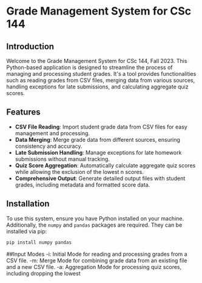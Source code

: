 # Grade Management System for CSc 144

## Introduction
Welcome to the Grade Management System for CSc 144, Fall 2023. This  Python-based application is designed to streamline the process of managing and processing student grades. It's a tool provides functionalities such as reading grades from CSV files, merging data from various sources, handling exceptions for late submissions, and calculating aggregate quiz scores.

## Features
- **CSV File Reading**: Import student grade data from CSV files for easy management and processing.
- **Data Merging**: Merge grade data from different sources, ensuring consistency and accuracy.
- **Late Submission Handling**: Manage exceptions for late homework submissions without manual tracking.
- **Quiz Score Aggregation**: Automatically calculate aggregate quiz scores while allowing the exclusion of the lowest n scores.
- **Comprehensive Output**: Generate detailed output files with student grades, including metadata and formatted score data.

## Installation
To use this system, ensure you have Python installed on your machine. Additionally, the `numpy` and `pandas` packages are required. They can be installed via pip:
```bash
pip install numpy pandas
```

##Input Modes
-i: Initial Mode for reading and processing grades from a CSV file.
-m: Merge Mode for combining grade data from an existing file and a new CSV file.
-a: Aggregation Mode for processing quiz scores, including dropping the lowest 
